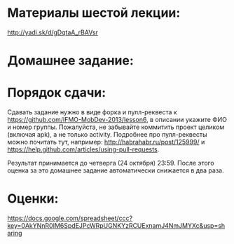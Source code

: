Материалы шестой лекции:
=======
http://yadi.sk/d/gDqtaA_rBAVsr

Домашнее задание:
=======

Порядок сдачи:
=======
Сдавать задание нужно в виде форка и пулл-реквеста к https://github.com/IFMO-MobDev-2013/lesson6, в описании укажите ФИО и номер группы.
Пожалуйста, не забывайте коммитить проект целиком (включая apk), а не только activity.
Подробнее про пулл-реквесты можно почитать тут, например: http://habrahabr.ru/post/125999/ и https://help.github.com/articles/using-pull-requests.

Результат принимается до четверга (24 октября) 23:59. После этого оценка за это домашнее задание автоматически снижается в два раза.

Оценки:
=======
https://docs.google.com/spreadsheet/ccc?key=0AkYNnR0IM6SpdEJPcWRpUGNKYzRCUExnamJ4NmJMYXc&usp=sharing
